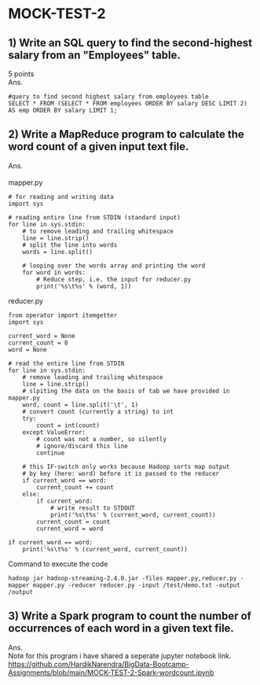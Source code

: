 # MOCK-TEST-2

## 1) Write an SQL query to find the second-highest salary from an "Employees" table.
   5 points <br>
Ans.
```
#query to find second highest salary from employees table
SELECT * FROM (SELECT * FROM employees ORDER BY salary DESC LIMIT 2) 
AS emp ORDER BY salary LIMIT 1; 
```


## 2) Write a MapReduce program to calculate the word count of a given input text file.<br>
Ans.<br>
<br>
mapper.py<br>
```
# for reading and writing data
import sys
  
# reading entire line from STDIN (standard input)
for line in sys.stdin:
    # to remove leading and trailing whitespace
    line = line.strip()
    # split the line into words
    words = line.split()
      
    # looping over the words array and printing the word
    for word in words:
        # Reduce step, i.e. the input for reducer.py
        print('%s\t%s' % (word, 1))
```

reducer.py<br>
```
from operator import itemgetter
import sys
  
current_word = None
current_count = 0
word = None
  
# read the entire line from STDIN
for line in sys.stdin:
    # remove leading and trailing whitespace
    line = line.strip()
    # slpiting the data on the basis of tab we have provided in mapper.py
    word, count = line.split('\t', 1)
    # convert count (currently a string) to int
    try:
        count = int(count)
    except ValueError:
        # count was not a number, so silently
        # ignore/discard this line
        continue
  
    # this IF-switch only works because Hadoop sorts map output
    # by key (here: word) before it is passed to the reducer
    if current_word == word:
        current_count += count
    else:
        if current_word:
            # write result to STDOUT
            print('%s\t%s' % (current_word, current_count))
        current_count = count
        current_word = word

if current_word == word:
    print('%s\t%s' % (current_word, current_count))
```
Command to execute the code<br>
```
hadoop jar hadoop-streaming-2.4.0.jar -files mapper.py,reducer.py -mapper mapper.py -reducer reducer.py -input /test/demo.txt -output /output
```

## 3) Write a Spark program to count the number of occurrences of each word in a given text file.<br>
Ans.<br> 
Note for this program i have shared a seperate jupyter notebook link.
https://github.com/HardikNarendra/BigData-Bootcamp-Assignments/blob/main/MOCK-TEST-2-Spark-wordcount.ipynb





